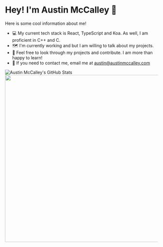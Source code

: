 # Hey! I'm Austin McCalley 🚀

Here is some cool information about me!
- 💻 My current tech stack is React, TypeScript and Koa. As well, I am proficient in C++ and C.
- 🗺️ I'm currently working and but I am willing to talk about my projects.
- 🔎 Feel free to look through my projects and contribute. I am more than happy to learn!
- 📧 If you need to contact me, email me at [austin@austinmccalley.com](mailto:austin@austinmccalley.com)


![Austin McCalley's GitHub Stats](https://github-readme-stats.vercel.app/api?username=austinmccalley&count_private=true&show_icons=true&theme=dark)
<br />
<img width="550px" src="https://wakatime.com/share/@96ca4292-0813-4340-9b25-18376042ae71/0125adf2-20f0-4ea6-aaed-f6d2323b5f69.svg" />